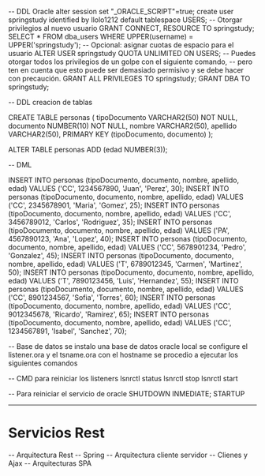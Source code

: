 -- DDL Oracle
alter session set "_ORACLE_SCRIPT"=true;
create user springstudy identified by llolo1212 default tablespace USERS;
-- Otorgar privilegios al nuevo usuario
GRANT CONNECT, RESOURCE TO springstudy;
SELECT * FROM dba_users WHERE UPPER(username) = UPPER('springstudy');
-- Opcional: asignar cuotas de espacio para el usuario
ALTER USER springstudy QUOTA UNLIMITED ON USERS;
-- Puedes otorgar todos los privilegios de un golpe con el siguiente comando,
-- pero ten en cuenta que esto puede ser demasiado permisivo y se debe hacer con precaución.
GRANT ALL PRIVILEGES TO springstudy;
GRANT DBA TO springstudy;

-- DDL creacion de tablas

CREATE TABLE personas (
    tipoDocumento VARCHAR2(50) NOT NULL,
    documento NUMBER(10) NOT NULL,
    nombre VARCHAR2(50),
    apellido VARCHAR2(50),
    PRIMARY KEY (tipoDocumento, documento)
);

ALTER TABLE personas
ADD (edad NUMBER(3));

-- DML

INSERT INTO personas (tipoDocumento, documento, nombre, apellido, edad) VALUES ('CC', 1234567890, 'Juan', 'Perez', 30);
INSERT INTO personas (tipoDocumento, documento, nombre, apellido, edad) VALUES ('CC', 2345678901, 'Maria', 'Gomez', 25);
INSERT INTO personas (tipoDocumento, documento, nombre, apellido, edad) VALUES ('CC', 3456789012, 'Carlos', 'Rodriguez', 35);
INSERT INTO personas (tipoDocumento, documento, nombre, apellido, edad) VALUES ('PA', 4567890123, 'Ana', 'Lopez', 40);
INSERT INTO personas (tipoDocumento, documento, nombre, apellido, edad) VALUES ('CC', 5678901234, 'Pedro', 'Gonzalez', 45);
INSERT INTO personas (tipoDocumento, documento, nombre, apellido, edad) VALUES ('T', 6789012345, 'Carmen', 'Martinez', 50);
INSERT INTO personas (tipoDocumento, documento, nombre, apellido, edad) VALUES ('T', 7890123456, 'Luis', 'Hernandez', 55);
INSERT INTO personas (tipoDocumento, documento, nombre, apellido, edad) VALUES ('CC', 8901234567, 'Sofia', 'Torres', 60);
INSERT INTO personas (tipoDocumento, documento, nombre, apellido, edad) VALUES ('CC', 9012345678, 'Ricardo', 'Ramirez', 65);
INSERT INTO personas (tipoDocumento, documento, nombre, apellido, edad) VALUES ('CC', 1234567891, 'Isabel', 'Sanchez', 70);


-- Base de datos
se instalo una base de datos oracle local
se configure el listener.ora y el tsname.ora con el hostname
se procedio a ejecutar los siguientes comandos

-- CMD para reiniciar los listeners
lsnrctl status
lsnrctl stop
lsnrctl start

-- Para reiniciar el servicio de oracle
SHUTDOWN INMEDIATE;
STARTUP

---------------------------------------------------------------------------------------------------------------------------
# Servicios Rest
-- Arquitectura Rest
-- Spring
-- Arquitectura cliente servidor
-- Clienes y Ajax
-- Arquitecturas SPA

